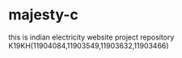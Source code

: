 # majesty-c
this is indian electricity website project repository
K19KH(11904084,11903549,11903632,11903466)
